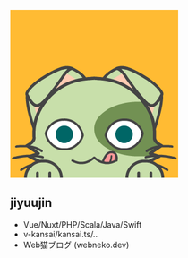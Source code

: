 ![](../img/bakeneko.png)

## jiyuujin
- Vue/Nuxt/PHP/Scala/Java/Swift
- v-kansai/kansai.ts/..
- Web猫ブログ (webneko.dev)
